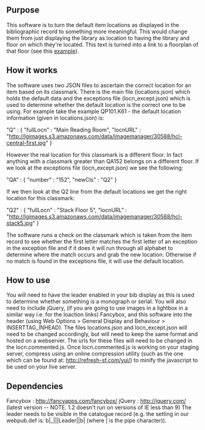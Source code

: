 Purpose
-------
This software is to turn the default item locations as displayed in the bibliographic record to something more meaningful. This would change them from just displaying the library as location to having the library and floor on which they're located. This text is turned into a link to a floorplan of that floor (see this [example](http://library.liv.ac.uk:2082/record=b2181135~S8 "catalogue record")).

How it works
------------
The software uses two JSON files to ascertain the correct location for an item based on its classmark. There is the main file (locations.json) which holds the default data and the exceptions file (locn_except.json) which is used to determine whether the default location is the correct one to be using. For example take the example QP101.K61 - the default location information (given in locations.json) is:

"Q" : {
	"fullLocn" : "Main Reading Room",
	"locnURL" : "http://lgimages.s3.amazonaws.com/data/imagemanager/30588/hcl-central-first.jpg"
	}

However the real location for this classmark is a different floor. In fact anything with a classmark greater than QA152 belongs on a different floor. If we look at the exceptions file (locn_except.json) we see the following:

"QA" : {
	   "number" : "152",
           "newCls" : "Q2"
	  }

If we then look at the Q2 line from the default locations we get the right location for this classmark:

"Q2" : {
	   "fullLocn" : "Stack Floor 5",
	   "locnURL" : "http://lgimages.s3.amazonaws.com/data/imagemanager/30588/hcl-stack5.jpg"
	   }

The software runs a check on the classmark which is taken from the item record to see whether the first letter matches the first letter of an exception in the exception file and if it does it will run through all alphabet to determine where the match occurs and grab the new location. Otherwise if no match is found in the exceptions file, it will use the default location.

How to use
----------
You will need to have the leader enabled in your bib display as this is used to determine whether something is a monograph or serial.
You will also need to include jQuery, (if you are going to use images in a lightbox in a similar way i.e. for the loaction links) Fancybox, and this software into the header (using Web Options > General Display and Behaviour > INSERTTAG_INHEAD).
The files locations.json and locn_except.json will need to be changed accordingly, but will need to keep the same format and hosted on a webserver. The urls for these files will need to be changed in the locn.commented.js. Once locn.commented.js is working on your staging server, compress using an online compression utility (such as the one which can be found at: http://refresh-sf.com/yui/) to minify the javascript to be used on your live server.  

Dependencies
------------
Fancybox  : http://fancyapps.com/fancybox/
jQuery  : http://jquery.com/ (latest version -- NOTE. 1.2 doesn't run on versions of IE less than 9)
The leader needs to be visible in the catalogue record (e.g. the setting in our webpub.def is: b|_|||Leader||b| (where | is the pipe character)).